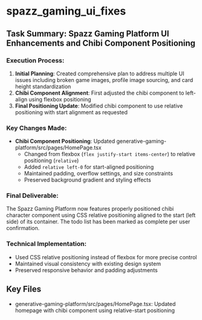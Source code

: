 # spazz_gaming_ui_fixes

## Task Summary: Spazz Gaming Platform UI Enhancements and Chibi Component Positioning

### Execution Process:
1. **Initial Planning**: Created comprehensive plan to address multiple UI issues including broken game images, profile image sourcing, and card height standardization
2. **Chibi Component Alignment**: First adjusted the chibi component to left-align using flexbox positioning
3. **Final Positioning Update**: Modified chibi component to use relative positioning with start alignment as requested

### Key Changes Made:
- **Chibi Component Positioning**: Updated <filepath>generative-gaming-platform/src/pages/HomePage.tsx</filepath>
  - Changed from flexbox (`flex justify-start items-center`) to relative positioning (`relative`)
  - Added `relative left-0` for start-aligned positioning
  - Maintained padding, overflow settings, and size constraints
  - Preserved background gradient and styling effects

### Final Deliverable:
The Spazz Gaming Platform now features properly positioned chibi character component using CSS relative positioning aligned to the start (left side) of its container. The todo list has been marked as complete per user confirmation.

### Technical Implementation:
- Used CSS relative positioning instead of flexbox for more precise control
- Maintained visual consistency with existing design system
- Preserved responsive behavior and padding adjustments

## Key Files

- generative-gaming-platform/src/pages/HomePage.tsx: Updated homepage with chibi component using relative-start positioning
